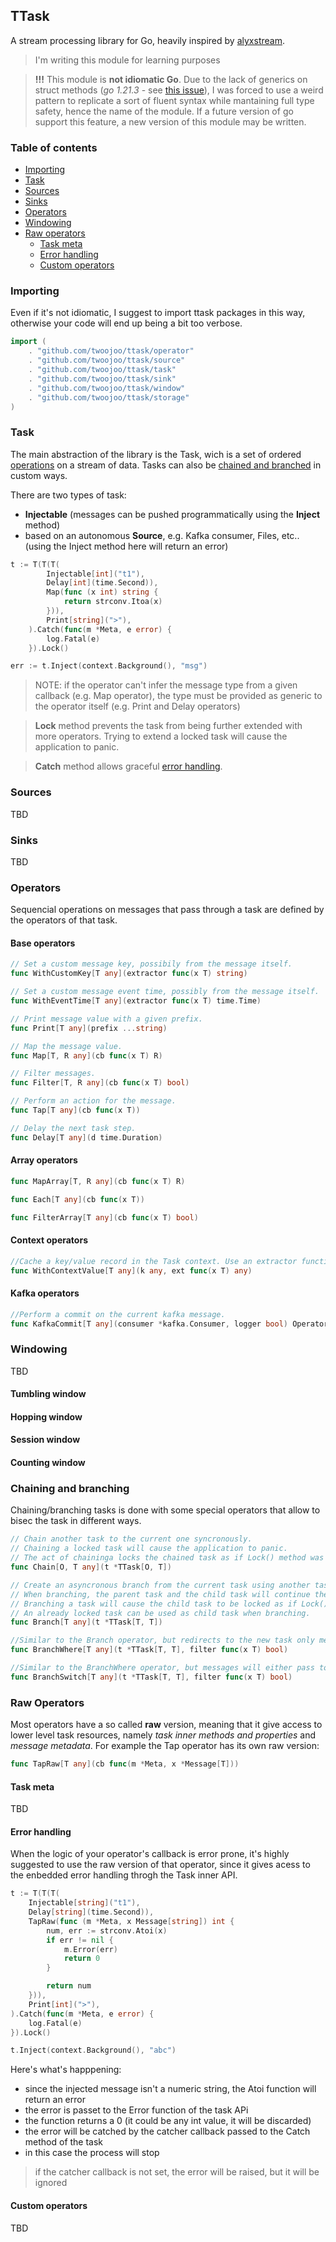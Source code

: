 ## TTask

A stream processing library for Go, heavily inspired by [alyxstream](https://github.com/smartpricing/alyxstream).

> I'm writing this module for learning purposes

> **!!!** This module is **not idiomatic Go**. Due to the lack of generics on struct methods (*go 1.21.3* - see [this issue](https://github.com/golang/go/issues/49085)), I was forced to use a weird pattern to replicate a sort of fluent syntax while mantaining full type safety, hence the name of the module. If a future version of go support this feature, a new version of this module may be written.

### Table of contents

- [Importing](#importing)
- [Task](#task)
- [Sources](#sources)
- [Sinks](#sinks)
- [Operators](#operators)
- [Windowing](#windowing)
- [Raw operators](#raw-operators)
	- [Task meta](#task-meta)
	- [Error handling](#error-handling)
	- [Custom operators](#custom-operators)

### Importing

Even if it's not idiomatic, I suggest to import ttask packages in this way, otherwise your code will end up being a bit too verbose.

```go
import (
	. "github.com/twoojoo/ttask/operator"
	. "github.com/twoojoo/ttask/source"
	. "github.com/twoojoo/ttask/task"
	. "github.com/twoojoo/ttask/sink"
	. "github.com/twoojoo/ttask/window"
	. "github.com/twoojoo/ttask/storage"
)
```

### Task

The main abstraction of the library is the Task, wich is a set of ordered [operations](#operators) on a stream of data. Tasks can also be [chained and branched](#chaining-and-branching) in custom ways. 

There are two types of task:

- **Injectable** (messages can be pushed programmatically using the **Inject** method)
- based on an autonomous **Source**, e.g. Kafka consumer, Files, etc.. (using the Inject method here will return an error)

```go
t := T(T(T(
		Injectable[int]("t1"),
		Delay[int](time.Second)),
		Map(func (x int) string {
			return strconv.Itoa(x)
		})),
		Print[string](">"),
	).Catch(func(m *Meta, e error) {
		log.Fatal(e)
	}).Lock()

err := t.Inject(context.Background(), "msg")
```

> NOTE: if the operator can't infer the message type from a given callback (e.g. Map operator), the type must be provided as generic to the operator itself (e.g. Print and Delay operators) 

> **Lock** method prevents the task from being further extended with more operators. Trying to extend a locked task will cause the application to panic.

> **Catch** method allows graceful [error handling](#error-handling).

### Sources

TBD

### Sinks

TBD

### Operators

Sequencial operations on messages that pass through a task are defined by the operators of that task. 

#### Base operators

```go
// Set a custom message key, possibily from the message itself.
func WithCustomKey[T any](extractor func(x T) string) 

// Set a custom message event time, possibly from the message itself.
func WithEventTime[T any](extractor func(x T) time.Time) 

// Print message value with a given prefix.
func Print[T any](prefix ...string) 

// Map the message value.
func Map[T, R any](cb func(x T) R) 

// Filter messages.
func Filter[T, R any](cb func(x T) bool) 

// Perform an action for the message.
func Tap[T any](cb func(x T)) 

// Delay the next task step.
func Delay[T any](d time.Duration) 
```

#### Array operators

```go
func MapArray[T, R any](cb func(x T) R) 

func Each[T any](cb func(x T)) 

func FilterArray[T any](cb func(x T) bool)
```

#### Context operators

```go
//Cache a key/value record in the Task context. Use an extractor function to pull the value from the processed item.
func WithContextValue[T any](k any, ext func(x T) any) 
```

#### Kafka operators

```go
//Perform a commit on the current kafka message.
func KafkaCommit[T any](consumer *kafka.Consumer, logger bool) Operator[types.KafkaMessage[T], types.KafkaMessage[T]]
```

### Windowing

TBD

#### Tumbling window

#### Hopping window

#### Session window

#### Counting window

### Chaining and branching

Chaining/branching tasks is done with some special operators that allow to bisec the task in different ways.

```go
// Chain another task to the current one syncronously.
// Chaining a locked task will cause the application to panic.
// The act of chaininga locks the chained task as if Lock() method was called.
func Chain[O, T any](t *TTask[O, T]) 

// Create an asyncronous branch from the current task using another task.
// When branching, the parent task and the child task will continue their flow concurrently.
// Branching a task will cause the child task to be locked as if Lock() method was called.
// An already locked task can be used as child task when branching.
func Branch[T any](t *TTask[T, T]) 

//Similar to the Branch operator, but redirects to the new task only messages that pass the provided filter
func BranchWhere[T any](t *TTask[T, T], filter func(x T) bool) 

//Similar to the BranchWhere operator, but messages will either pass to the new branch or continue in the current one
func BranchSwitch[T any](t *TTask[T, T], filter func(x T) bool) 
```

### Raw Operators

Most operators have a so called **raw** version, meaning that it give access to lower level task resources, namely *task inner methods and properties* and *message metadata*. For example the Tap operator has its own raw version:

```go
func TapRaw[T any](cb func(m *Meta, x *Message[T])) 
```

#### Task meta

TBD

#### Error handling

When the logic of your operator's callback is error prone, it's highly suggested to use the raw version of that operator, since it gives acess to the enbedded error handling throgh the Task inner API.

```go
t := T(T(T(
	Injectable[string]("t1"),
	Delay[string](time.Second)),
	TapRaw(func (m *Meta, x Message[string]) int {
		num, err := strconv.Atoi(x)
		if err != nil {
			m.Error(err)
			return 0
		}

		return num
	})),
	Print[int](">"),
).Catch(func(m *Meta, e error) {
	log.Fatal(e)
}).Lock()

t.Inject(context.Background(), "abc")
```

Here's what's happpening:
- since the injected message isn't a numeric string, the Atoi function will return an error
- the error is passet to the Error function of the task APi
- the function returns a 0 (it could be any int value, it will be discarded)
- the error will be catched by the catcher callback passed to the Catch method of the task
- in this case the process will stop

> if the catcher callback is not set, the error will be raised, but it will be ignored

#### Custom operators

TBD
